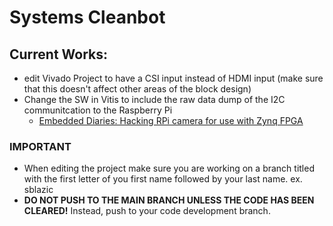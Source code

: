 # Systems Cleanbot

## Current Works:
- edit Vivado Project to have a CSI input instead of HDMI input (make sure that this doesn't affect other areas of the block design)
- Change the SW in Vitis to include the raw data dump of the I2C communitcation to the Raspberry Pi
  * [Embedded Diaries: Hacking RPi camera for use with Zynq FPGA](https://www.hackster.io/SaadTiwana/embedded-diaries-hacking-rpi-camera-for-use-with-zynq-fpga-3214a0)
  
### **IMPORTANT**
- When editing the project make sure you are working on a branch titled with the first letter of you first name followed by your last name.
  ex. sblazic
- **DO NOT PUSH TO THE MAIN BRANCH UNLESS THE CODE HAS BEEN CLEARED!** Instead, push to your code development branch. 

